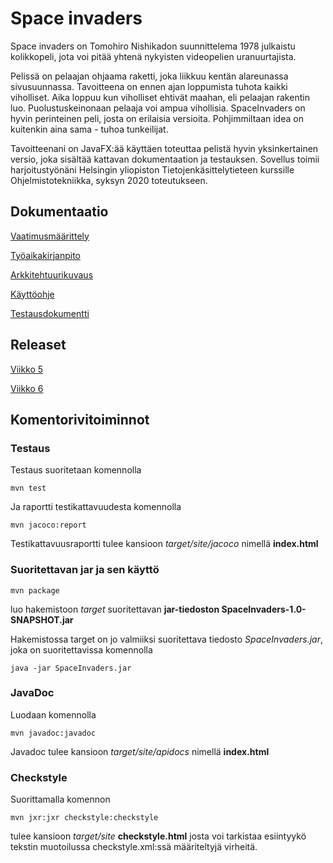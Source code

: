 # Space invaders

Space invaders on Tomohiro Nishikadon suunnittelema 1978 julkaistu kolikkopeli, jota voi pitää yhtenä nykyisten videopelien uranuurtajista.

Pelissä on pelaajan ohjaama raketti, joka liikkuu kentän alareunassa sivusuunnassa. Tavoitteena on ennen ajan loppumista tuhota kaikki viholliset. Aika loppuu kun viholliset ehtivät maahan, eli pelaajan rakentin luo. Puolustuskeinonaan pelaaja voi ampua vihollisia. SpaceInvaders on hyvin perinteinen peli, josta on erilaisia versioita. Pohjimmiltaan idea on kuitenkin aina sama - tuhoa tunkeilijat. 

Tavoitteenani on JavaFX:ää käyttäen toteuttaa pelistä hyvin yksinkertainen versio, joka sisältää kattavan dokumentaation ja testauksen. Sovellus toimii harjoitustyönäni Helsingin yliopiston Tietojenkäsittelytieteen kurssille Ohjelmistotekniikka, syksyn 2020 toteutukseen.

## Dokumentaatio

 [Vaatimusmäärittely](https://github.com/kivik-beep/ot-harjoitustyo/blob/main/dokumentaatio/vaatimusmaarittely.md)
 
 [Työaikakirjanpito](https://github.com/kivik-beep/ot-harjoitustyo/blob/main/dokumentaatio/tuntikirjanpito.md)
 
 [Arkkitehtuurikuvaus](https://github.com/kivik-beep/ot-harjoitustyo/blob/main/dokumentaatio/arkkitehtuuri.md)
 
 [Käyttöohje](https://github.com/kivik-beep/ot-harjoitustyo/blob/main/dokumentaatio/kayttoohje.md)

 [Testausdokumentti](https://github.com/kivik-beep/ot-harjoitustyo/blob/main/dokumentaatio/testaus.md)

## Releaset

[Viikko 5](https://github.com/kivik-beep/ot-harjoitustyo/releases/tag/viikko5)

[Viikko 6](https://github.com/kivik-beep/ot-harjoitustyo/releases/tag/Viikko6)

## Komentorivitoiminnot
### Testaus
Testaus suoritetaan komennolla 
```
mvn test
```
Ja raportti testikattavuudesta komennolla 
```
mvn jacoco:report
```
Testikattavuusraportti tulee kansioon *target/site/jacoco* nimellä **index.html**

### Suoritettavan jar ja sen käyttö
```
mvn package
```
luo hakemistoon *target* suoritettavan **jar-tiedoston SpaceInvaders-1.0-SNAPSHOT.jar**

Hakemistossa target on jo valmiiksi suoritettava tiedosto *SpaceInvaders.jar*, joka on suoritettavissa komennolla
```
java -jar SpaceInvaders.jar
```

### JavaDoc
Luodaan komennolla
```
mvn javadoc:javadoc
```
Javadoc tulee kansioon *target/site/apidocs* nimellä **index.html**

### Checkstyle
Suorittamalla komennon
```
mvn jxr:jxr checkstyle:checkstyle
```
tulee kansioon *target/site* **checkstyle.html** josta voi tarkistaa esiintyykö tekstin muotoilussa checkstyle.xml:ssä määriteltyjä virheitä.
